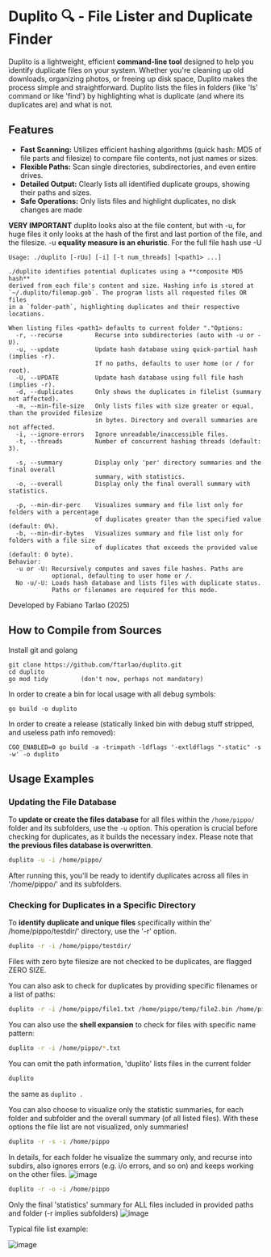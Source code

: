 # Duplito 🔍 - File Lister and Duplicate Finder

Duplito is a lightweight, efficient **command-line tool** designed to help you identify duplicate files on your system. Whether you're cleaning up old 
downloads, organizing photos, or freeing up disk space, Duplito makes the process simple and straightforward.
Duplito lists the files in folders (like 'ls' command or like 'find') by highlighting what is duplicate (and where its duplicates are) and what is not.

## Features

* **Fast Scanning:** Utilizes efficient hashing algorithms (quick hash: MD5 of file parts and filesize) to compare file contents, not just names or sizes.
* **Flexible Paths:** Scan single directories, subdirectories, and even entire drives.
* **Detailed Output:** Clearly lists all identified duplicate groups, showing their paths and sizes.
* **Safe Operations:** Only lists files and highlight duplicates, no disk changes are made

**VERY IMPORTANT** duplito looks also at the file content, but with -u, for huge files it only looks at the hash of the first and last portion of the file, and the filesize. -u  **equality measure is an ehuristic**. For the full file hash use -U 

```
Usage: ./duplito [-rUu] [-i] [-t num_threads] [<path1> ...]

./duplito identifies potential duplicates using a **composite MD5 hash**
derived from each file's content and size. Hashing info is stored at 
`~/.duplito/filemap.gob`. The program lists all requested files OR files
in a `folder-path`, highlighting duplicates and their respective locations.

When listing files <path1> defaults to current folder "."Options:
  -r, --recurse         Recurse into subdirectories (auto with -u or -U).
  -u, --update          Update hash database using quick-partial hash (implies -r).
                        If no paths, defaults to user home (or / for root).
  -U, --UPDATE          Update hash database using full file hash (implies -r).
  -d, --duplicates      Only shows the duplicates in filelist (summary not affected).
  -m, --min-file-size   Only lists files with size greater or equal, than the provided filesize
                        in bytes. Directory and overall summaries are not affected.
  -i, --ignore-errors   Ignore unreadable/inaccessible files.
  -t, --threads         Number of concurrent hashing threads (default: 3).

  -s, --summary         Display only 'per' directory summaries and the final overall
                        summary, with statistics.
  -o, --overall         Display only the final overall summary with statistics.

  -p, --min-dir-perc    Visualizes summary and file list only for folders with a percentage
                        of duplicates greater than the specified value (default: 0%).
  -b, --min-dir-bytes   Visualizes summary and file list only for folders with a file size
                        of duplicates that exceeds the provided value (default: 0 byte).
Behavior:
  -u or -U: Recursively computes and saves file hashes. Paths are
            optional, defaulting to user home or /.
  No -u/-U: Loads hash database and lists files with duplicate status.
            Paths or filenames are required for this mode.
```

Developed by Fabiano Tarlao (2025)

## How to Compile from Sources

Install git and golang  

```
git clone https://github.com/ftarlao/duplito.git
cd duplito
go mod tidy         (don't now, perhaps not mandatory)
```

In order to create a bin for local usage with all debug symbols:

```go build -o duplito```

In order to create a release (statically linked bin with debug stuff stripped, and useless path info removed):

```CGO_ENABLED=0 go build -a -trimpath -ldflags '-extldflags "-static" -s -w' -o duplito```


## Usage Examples

### Updating the File Database

To **update or create the files database** for all files within the `/home/pippo/` folder and its subfolders, use the `-u` option. This operation is crucial before checking for duplicates, as it builds the necessary index.
Please note that **the previous files database is overwritten**.

```bash
duplito -u -i /home/pippo/
```

After running this, you'll be ready to identify duplicates across all files in '/home/pippo/' and its subfolders.

### Checking for Duplicates in a Specific Directory

To **identify duplicate and unique files** specifically within the' /home/pippo/testdir/' directory, use the '-r' option.
```Bash
duplito -r -i /home/pippo/testdir/
```
Files with zero byte filesize are not checked to be duplicates, are flagged ZERO SIZE.  

You can also ask to check for duplicates by providing specific filenames or a list of paths:
```Bash
duplito -r -i /home/pippo/file1.txt /home/pippo/temp/file2.bin /home/pippo/testdir/
```

You can also use the **shell expansion** to check for files with specific name pattern:
```Bash
duplito -r -i /home/pippo/*.txt 
```

You can omit the path information, 'duplito' lists files in the current folder 
```Bash
duplito   
```

the same as ```duplito .```

You can also choose to visualize only the statistic summaries, for each folder and subfolder 
and the overall summary (of all listed files). With these options the  file list are not
visualized, only summaries!

```Bash
duplito -r -s -i /home/pippo
```
In details, for each folder he visualize the summary only, and recurse into subdirs, also 
ignores errors (e.g. i/o errors, and so on) and keeps working on the other files.
![image](https://github.com/user-attachments/assets/01d39320-f0f6-4bcb-803c-903ea0bf92ce)

```Bash
duplito -r -o -i /home/pippo
```
Only the final 'statistics' summary for ALL files included in provided paths and folder (-r implies 
subfolders)
![image](https://github.com/user-attachments/assets/c4632b5b-e676-4943-909d-89794cac83ff)

Typical file list example:

![image](https://github.com/user-attachments/assets/b551921f-f040-4599-a9b5-80b3fb2811e9)
